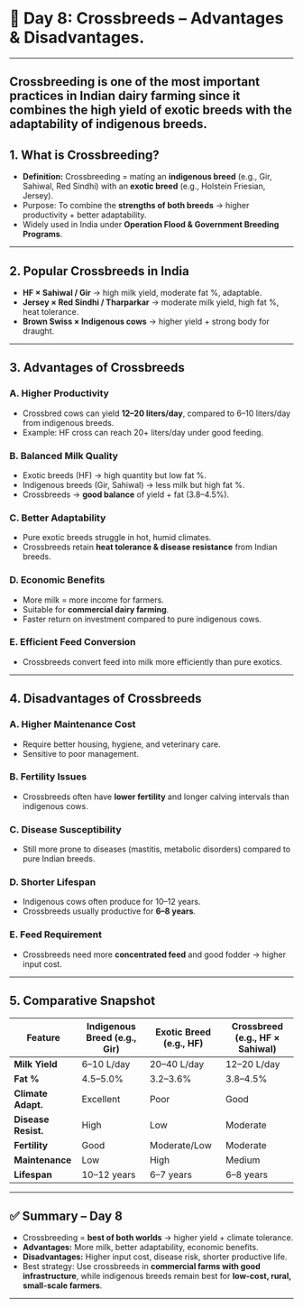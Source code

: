 <h1>🐄 Day 8: Crossbreeds – Advantages & Disadvantages.</h1>

---
Crossbreeding is one of the most important practices in Indian dairy farming since it combines the high yield of exotic breeds with the adaptability of indigenous breeds.
---

## 1. What is Crossbreeding?

* **Definition:** Crossbreeding = mating an **indigenous breed** (e.g., Gir, Sahiwal, Red Sindhi) with an **exotic breed** (e.g., Holstein Friesian, Jersey).
* Purpose: To combine the **strengths of both breeds** → higher productivity + better adaptability.
* Widely used in India under **Operation Flood & Government Breeding Programs**.

---

## 2. Popular Crossbreeds in India

* **HF × Sahiwal / Gir** → high milk yield, moderate fat %, adaptable.
* **Jersey × Red Sindhi / Tharparkar** → moderate milk yield, high fat %, heat tolerance.
* **Brown Swiss × Indigenous cows** → higher yield + strong body for draught.

---

## 3. Advantages of Crossbreeds

### **A. Higher Productivity**

* Crossbred cows can yield **12–20 liters/day**, compared to 6–10 liters/day from indigenous breeds.
* Example: HF cross can reach 20+ liters/day under good feeding.

### **B. Balanced Milk Quality**

* Exotic breeds (HF) → high quantity but low fat %.
* Indigenous breeds (Gir, Sahiwal) → less milk but high fat %.
* Crossbreeds → **good balance** of yield + fat (3.8–4.5%).

### **C. Better Adaptability**

* Pure exotic breeds struggle in hot, humid climates.
* Crossbreeds retain **heat tolerance & disease resistance** from Indian breeds.

### **D. Economic Benefits**

* More milk = more income for farmers.
* Suitable for **commercial dairy farming**.
* Faster return on investment compared to pure indigenous cows.

### **E. Efficient Feed Conversion**

* Crossbreeds convert feed into milk more efficiently than pure exotics.

---

## 4. Disadvantages of Crossbreeds

### **A. Higher Maintenance Cost**

* Require better housing, hygiene, and veterinary care.
* Sensitive to poor management.

### **B. Fertility Issues**

* Crossbreeds often have **lower fertility** and longer calving intervals than indigenous cows.

### **C. Disease Susceptibility**

* Still more prone to diseases (mastitis, metabolic disorders) compared to pure Indian breeds.

### **D. Shorter Lifespan**

* Indigenous cows often produce for 10–12 years.
* Crossbreeds usually productive for **6–8 years**.

### **E. Feed Requirement**

* Crossbreeds need more **concentrated feed** and good fodder → higher input cost.

---

## 5. Comparative Snapshot

| Feature             | Indigenous Breed (e.g., Gir) | Exotic Breed (e.g., HF) | Crossbreed (e.g., HF × Sahiwal) |
| ------------------- | ---------------------------- | ----------------------- | ------------------------------- |
| **Milk Yield**      | 6–10 L/day                   | 20–40 L/day             | 12–20 L/day                     |
| **Fat %**           | 4.5–5.0%                     | 3.2–3.6%                | 3.8–4.5%                        |
| **Climate Adapt.**  | Excellent                    | Poor                    | Good                            |
| **Disease Resist.** | High                         | Low                     | Moderate                        |
| **Fertility**       | Good                         | Moderate/Low            | Moderate                        |
| **Maintenance**     | Low                          | High                    | Medium                          |
| **Lifespan**        | 10–12 years                  | 6–7 years               | 6–8 years                       |

---

## ✅ Summary – Day 8

* Crossbreeding = **best of both worlds** → higher yield + climate tolerance.
* **Advantages:** More milk, better adaptability, economic benefits.
* **Disadvantages:** Higher input cost, disease risk, shorter productive life.
* Best strategy: Use crossbreeds in **commercial farms with good infrastructure**, while indigenous breeds remain best for **low-cost, rural, small-scale farmers**.

---

